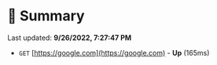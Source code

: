 # 📖 Summary
Last updated: **9/26/2022, 7:27:47 PM**

- `GET` [https://google.com](https://google.com) - **Up** (165ms)
